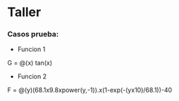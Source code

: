 # Taller

### Casos prueba:

+ Funcion 1

G = @(x) tan(x)

+ Funcion 2

F = @(y)(68.1x9.8xpower(y,-1)).x(1-exp(-(yx10)/68.1))-40
